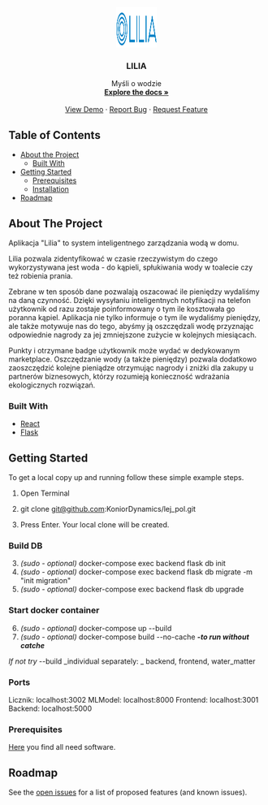 
<!-- PROJECT LOGO -->
<br />
<p align="center">
  <a href="https://github.com/KoniorDynamics/lej_pol">
    <img src="images/lilia.png" alt="Logo" width="80" height="80">
  </a>

  <h3 align="center">LILIA</h3>

  <p align="center">Myśli o wodzie
    <br />
    <a href="https://github.com/KoniorDynamics/lej_pol"><strong>Explore the docs »</strong></a>
    <br />
    <br />
    <a href="https://github.com/KoniorDynamics/lej_pol">View Demo</a>
    ·
    <a href="https://github.com/KoniorDynamics/lej_pol">Report Bug</a>
    ·
    <a href="https://github.com/KoniorDynamics/lej_pol/issues">Request Feature</a>
  </p>
</p>



<!-- TABLE OF CONTENTS -->
## Table of Contents

* [About the Project](#about-the-project)
  * [Built With](#built-with)
* [Getting Started](#getting-started)
  * [Prerequisites](#prerequisites)
  * [Installation](#installation)
* [Roadmap](#roadmap)




<!-- ABOUT THE PROJECT -->
## About The Project

Aplikacja "Lilia" to system inteligentnego zarządzania wodą w domu.

Lilia pozwala zidentyfikować w czasie rzeczywistym do czego wykorzystywana jest woda - do kąpieli, spłukiwania wody w toalecie czy też robienia prania.

Zebrane w ten sposób dane pozwalają oszacować ile pieniędzy wydaliśmy na daną czynność. Dzięki wysyłaniu inteligentnych notyfikacji na telefon użytkownik od razu zostaje poinformowany o tym ile kosztowała go poranna kąpiel. Aplikacja nie tylko informuje o tym ile wydaliśmy pieniędzy, ale także motywuje nas do tego, abyśmy ją oszczędzali wodę przyznając odpowiednie nagrody za jej zmniejszone zużycie w kolejnych miesiącach. 

Punkty i otrzymane badge użytkownik może wydać w dedykowanym marketplace. Oszczędzanie wody (a także pieniędzy) pozwala dodatkowo zaoszczędzić kolejne pieniądze otrzymując nagrody i zniżki dla zakupy u partnerów biznesowych, którzy rozumieją konieczność wdrażania ekologicznych rozwiązań. 


### Built With
* [React](https://reactjs.org/)
* [Flask](https://flask.palletsprojects.com/en/1.1.x/)



<!-- GETTING STARTED -->
## Getting Started

To get a local copy up and running follow these simple example steps.

1. Open Terminal

2. git clone git@github.com:KoniorDynamics/lej_pol.git

3. Press Enter. Your local clone will be created.

### Build DB

3. _(sudo - optional)_  docker-compose exec backend flask db init
4. _(sudo - optional)_  docker-compose exec backend flask db migrate -m "init migration"
5. _(sudo - optional)_  docker-compose exec backend flask db upgrade

### Start docker container

6. _(sudo - optional)_ docker-compose up --build 
7. _(sudo - optional)_ docker-compose build --no-cache _**-to run without catche**_

_If not try_ --build _individual separately: _ backend, frontend, water_matter

### Ports

Licznik: localhost:3002
MLModel: localhost:8000
Frontend: localhost:3001
Backend: localhost:5000

### Prerequisites

[Here](https://github.com/KoniorDynamics/lej_pol/blob/master/backend/requirements.txt) you find all need software.




<!-- ROADMAP -->
## Roadmap

See the [open issues](https://github.com/KoniorDynamics/lej_pol/issues) for a list of proposed features (and known issues).

